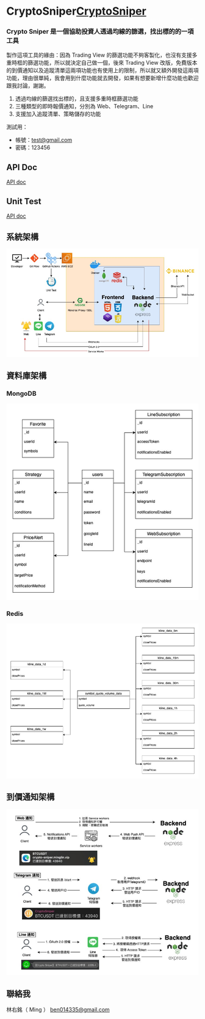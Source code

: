 # CryptoSniper[CryptoSniper](https://crypto-sniper.minglin.vip/)

### Crypto Sniper 是一個協助投資人透過均線的篩選，找出標的的一項工具

製作這項工具的緣由：因為 Trading View 的篩選功能不夠客製化，也沒有支援多重時框的篩選功能，所以就決定自己做一個，後來 Trading View 改版，免費版本的到價通知以及追蹤清單這兩項功能也有使用上的限制，所以就又額外開發這兩項功能，理由很單純，我會用到什麼功能就去開發，如果有想要新增什麼功能也歡迎跟我討論，謝謝。

1. 透過均線的篩選找出標的，且支援多重時框篩選功能
2. 三種類型的即時報價通知，分別為 Web、Telegram、Line
3. 支援加入追蹤清單、策略儲存的功能

測試用：

- 帳號：test@gmail.com
- 密碼：123456

## API Doc

[API doc](https://crypto-sniper.minglin.vip/api-docs/#/)

## Unit Test

[API doc](https://minglin1995.github.io/CryptoSniper/coverage/lcov-report/model.js.html)

## 系統架構

![系統架構圖](public/images/系統架構圖.jpg)

## 資料庫架構

### MongoDB

![MongoDB](public/images/資料庫.jpg)

### Redis

![Redis](public/images/redis架構.jpg)

## 到價通知架構

![到價通知架構](public/images/通知流程.jpg)

## 聯絡我

林右銘（ Ming ）
ben014335@gmail.com
